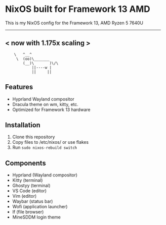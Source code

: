 # NixOS built for Framework 13 AMD

This is my NixOS config for the Framework 13, AMD Ryzen 5 7640U
 ________________________
< now with 1.175x scaling >
 ------------------------
        \   ^__^
         \  (oo)\_______
            (__)\       )\/\
                ||----w |
                ||     ||

## Features

- Hyprland Wayland compositor
- Dracula theme on wm, kitty, etc.
- Optimized for Framework 13 hardware

## Installation

1. Clone this repository
2. Copy files to /etc/nixos/ or use flakes
3. Run `sudo nixos-rebuild switch`

## Components

- Hyprland (Wayland compositor)
- Kitty (terminal)
- Ghostyy (terminal)
- VS Code (editor)
- Vim (editor)
- Waybar (status bar)
- Wofi (application launcher)
- lf (file browser)
- MineSDDM login theme
